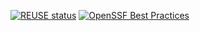 [![REUSE status](https://api.reuse.software/badge/github.com/PrivateCorner/esp32-hdmi-switch-controller)](https://api.reuse.software/info/github.com/PrivateCorner/esp32-hdmi-switch-controller)
[![OpenSSF Best Practices](https://www.bestpractices.dev/projects/10406/badge)](https://www.bestpractices.dev/projects/10406)
